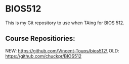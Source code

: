 # BIOS512

This is my Git repository to use when TAing for BIOS 512. 

## Course Repositiories:
NEW: https://github.com/Vincent-Toups/bios512\
OLD: https://github.com/chuckpr/BIOS512
